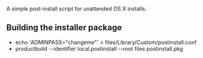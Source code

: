 A simple post-install script for unattended OS X installs.

## Building the installer package

* echo 'ADMINPASS="changeme"' > files/Library/Custom/postinstall.conf
* productbuild --identifier local.postinstall --root files postinstall.pkg
